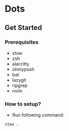 # Dots

## Get Started

### Prerequisites

- stow
- zsh
- alacritty
- ohmyposh
- bat
- lazygit
- ripgrep
- nvim

### How to setup?

- Run following command:

```bash
stow .
```
